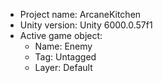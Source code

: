 <!-- UNITY CODE ASSIST INSTRUCTIONS START -->
- Project name: ArcaneKitchen
- Unity version: Unity 6000.0.57f1
- Active game object:
  - Name: Enemy
  - Tag: Untagged
  - Layer: Default
<!-- UNITY CODE ASSIST INSTRUCTIONS END -->